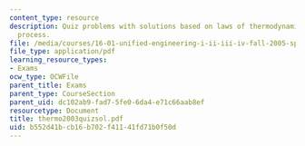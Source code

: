 ```yaml
---
content_type: resource
description: Quiz problems with solutions based on laws of thermodynamics,enthalpy
  process.
file: /media/courses/16-01-unified-engineering-i-ii-iii-iv-fall-2005-spring-2006/b552d41bcb16b702f41141fd71b0f50d_thermo2003quizsol.pdf
file_type: application/pdf
learning_resource_types:
- Exams
ocw_type: OCWFile
parent_title: Exams
parent_type: CourseSection
parent_uid: dc102ab9-fad7-5fe0-6da4-e71c66aab8ef
resourcetype: Document
title: thermo2003quizsol.pdf
uid: b552d41b-cb16-b702-f411-41fd71b0f50d
---
```

